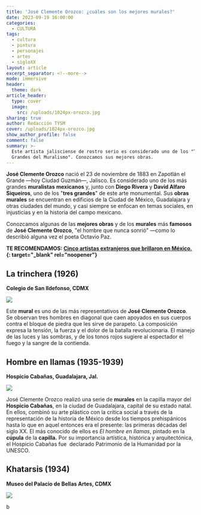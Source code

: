 ```yaml
---
title: 'José Clemente Orozco: ¿cuáles son los mejores murales?'
date: 2023-09-19 16:00:00
categories:
  - CULTURA
tags:
  - cultura
  - pintura
  - personajes
  - artes
  - sigloXX
layout: article
excerpt_separator: <!--more-->
mode: immersive
header:
  theme: dark
article_header:
  type: cover
  image:
    src: /uploads/1024px-orozco.jpg
sharing: true
author: Redacción TYSM
cover: /uploads/1024px-orozco.jpg
show_author_profile: false
comment: false
summary: >-
  Este artista jalisciense de rostro serio es considerado uno de los "Tres
  Grandes del Muralismo". Conozcamos sus mejores obras.
---
```

**José Clemente Orozco** nació el 23 de noviembre de 1883 en Zapotlán el Grande —hoy Ciudad Guzmán—, Jalisco. Es considerado uno de los más grandes **muralistas** **mexicanos** y, junto con **Diego Rivera** y **David Alfaro Siqueiros**, uno de los "**tres grandes**" de este arte monumental. Sus **obras** **murales** se encuentran en edificios de la Ciudad de México, Guadalajara y otras ciudades del mundo, y casi siempre se enfocan en temas sociales, en injusticias y en la historia del campo mexicano.

Conozcamos algunas de las **mejores obras** y de los **murales** más **famosos** de **José Clemente Orozco**, "el hombre que nunca sonrió" —como lo describió alguna vez el poeta Octavio Paz.

**TE RECOMENDAMOS: [Cinco artistas extranjeros que brillaron en México.](https://blog.tonoysumariachi.com/cultura/2022/08/05/cinco-artistas-extranjeros-que-brillaron-en-mexico.html){: target="_blank" rel="noopener"}**

## La trinchera (1926)

**Colegio de San Ildefonso, CDMX**

![](https://upload.wikimedia.org/wikipedia/commons/thumb/0/0d/Jose_Clemente_Orozco_mural_at_San_Ildefonso.jpg/1024px-Jose_Clemente_Orozco_mural_at_San_Ildefonso.jpg)

Este **mural** es uno de las más representativos de **José Clemente Orozco**. Se observan tres hombres en diagonal que caen apoyados en sus cuerpos contra el bloque de piedra que les sirve de parapeto. La composición expresa la tensión, la fuerza y el dolor de la batalla revolucionaria. El manejo de las luces y las sombras, y de los tonos rojos sugiere al espectador el fuego y la sangre de la contienda.

## Hombre en llamas (1935-1939)

**Hospicio Cabañas, Guadalajara, Jal.**

![](https://upload.wikimedia.org/wikipedia/commons/thumb/5/5f/Hombre_en_llamas_por_Clemente_Orozco_-_panoramio.jpg/1024px-Hombre_en_llamas_por_Clemente_Orozco_-_panoramio.jpg)

José Clemente Orozco realizó una serie de **murales** en la capilla mayor del **Hospicio Cabañas**, en la ciudad de Guadalajara, capital de su estado natal. En ellos, combinó su arte plástico con la crítica social a través de la representación de la historia de México desde los tiempos prehispánicos hasta lo que en aquel entonces era el presente: las primeras décadas del siglo XX. El más conocido de ellos es&nbsp;*El hombre en llamas*, pintado en la **cúpula** de la **capilla.**&nbsp;Por su importancia artística, histórica y arquitectónica, el Hospicio Cabañas fue&nbsp; declarado Patrimonio de la Humanidad por la UNESCO.

## Khatarsis (1934)

**Museo del Palacio de Bellas Artes, CDMX**

![](https://upload.wikimedia.org/wikipedia/commons/thumb/9/94/Palacio_de_Bellas_Artes_-_Mural_Katharsis_Orozco_2.jpg/1024px-Palacio_de_Bellas_Artes_-_Mural_Katharsis_Orozco_2.jpg)

b